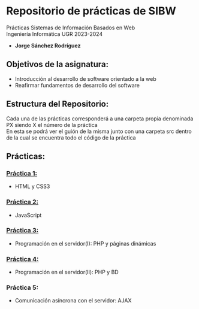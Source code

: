 # Repositorio de prácticas de SIBW  

Prácticas Sistemas de Información Basados en Web  
Ingeniería Informática UGR 2023-2024  
 - **Jorge Sánchez Rodríguez**

## Objetivos de la asignatura:
 - Introducción al desarrollo de software orientado a la web
 - Reafirmar fundamentos de desarrollo del software

## Estructura del Repositorio:

Cada una de las prácticas corresponderá a una carpeta propia denominada PX siendo X el número de la práctica  
En esta se podrá ver el guión de la misma junto con una carpeta src dentro de la cual se encuentra todo el código de la práctica  

## Prácticas: 

### [Práctica 1: ](https://github.com/Jorgesnchz/SIBW/tree/main/P1)
- HTML y CSS3

### [Práctica 2: ](https://github.com/Jorgesnchz/SIBW/tree/main/P2)
- JavaScript

### [Práctica 3:](https://github.com/Jorgesnchz/SIBW/tree/main/P3)
- Programación en el servidor(I): PHP y páginas dinámicas

### [Práctica 4:](https://github.com/Jorgesnchz/SIBW/tree/main/P4)
- Programación en el servidor(II): PHP y BD

### Práctica 5:
- Comunicación asíncrona con el servidor: AJAX
